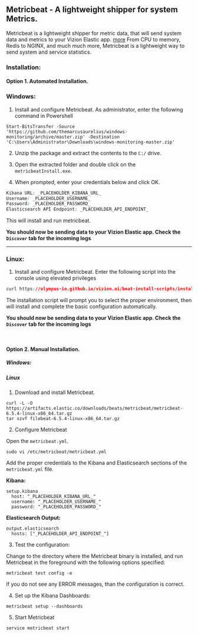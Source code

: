 ## Metricbeat - A lightweight shipper for system Metrics.

Metricbeat is a lightweight shipper for metric data, that will send system data and metrics to your Vizion Elastic app. [more](https://www.elastic.co/guide/en/beats/metricbeat/current/metricbeat-overview.html)
From CPU to memory, Redis to NGINX, and much much more, Metricbeat is a lightweight way to send system and service statistics.

### Installation:

#### <b>Option 1.</b> Automated Installation.

### Windows:

1. Install and configure Metricbeat. As administrator, enter the following command in Powershell

```
Start-BitsTransfer -Source 'https://github.com/themarcusaurelius/windows-monitoring/archive/master.zip' -Destination 'C:\Users\Administrator\Downloads\windows-monitoring-master.zip'
```

2. Unzip the package and extract the contents to the `C:/` drive.

3. Open the extracted folder and double click on the `metricbeatInstall.exe`.

4. When prompted, enter your credentials below and click OK.

```css
Kibana URL: _PLACEHOLDER_KIBANA_URL_
Username: _PLACEHOLDER_USERNAME_
Password: _PLACEHOLDER_PASSWORD_
Elasticsearch API Endpoint: _PLACEHOLDER_API_ENDPOINT_
```

This will install and run metricbeat.

**You should now be sending data to your Vizion Elastic app. Check the ```Discover``` tab for the incoming logs**

<hr>

### Linux:

1. Install and configure Metricbeat. Enter the following script into the console using elevated privileges

````CSS
curl https://olympus-io.github.io/vizion.ai/beat-install-scripts/install-config-metricbeat.sh > install-config-metricbeat.sh; chmod a+x  install-config-metricbeat.sh; ./install-config-metricbeat.sh _PLACEHOLDER_API_ENDPOINT_
````
    
The installation script will prompt you to select the proper environment, then will install and complete the basic configuration automatically.

**You should now be sending data to your Vizion Elastic app. Check the ```Discover``` tab for the incoming logs**

<br>

#### <b>Option 2.</b> Manual Installation.

##### Windows:

##### Linux

1) Download and install Metricbeat.

```
curl -L -O https://artifacts.elastic.co/downloads/beats/metricbeat/metricbeat-6.5.4-linux-x86_64.tar.gz
tar xzvf filebeat-6.5.4-linux-x86_64.tar.gz
```

2) Configure Metricbeat

Open the ```metricbeat.yml```.

```
sudo vi /etc/metricbeat/metricbeat.yml
```

Add the proper credentials to the Kibana and Elasticsearch sections of the ```metricbeat.yml``` file. 

<b>Kibana:</b>

```
setup.kibana
  host: "_PLACEHOLDER_KIBANA_URL_"
  username: "_PLACEHOLDER_USERNAME_"
  password: "_PLACEHOLDER_PASSWORD_"
```

<b>Elasticsearch Output:</b>

```
output.elasticsearch
  hosts: ["_PLACEHOLDER_API_ENDPOINT_"]
```

3. Test the configuration:

Change to the directory where the Metricbeat binary is installed, and run Metricbeat in the foreground with the following options specified:

```
metricbeat test config -e
```

If you do not see any ERROR messages, than the configuration is correct.

4. Set up the Kibana Dashboards:

```
metricbeat setup --dashboards
```

5. Start Metricbeat

```
service metricbeat start
```




















